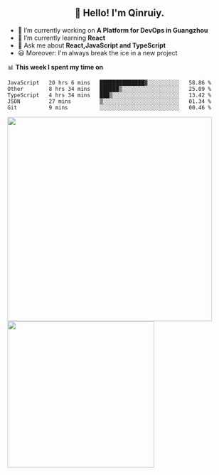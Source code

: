 <h2 align="center">👋 Hello! I'm Qinruiy.</h2>


- 🔭 I’m currently working on **A Platform for DevOps in Guangzhou**
- 🌱 I’m currently learning **React**
- 💬 Ask me about **React,JavaScript and TypeScript**
- 😃 Moreover: I'm always break the ice in a new project

📊 **This week I spent my time on**

<!--START_SECTION:waka-->
```text
JavaScript   20 hrs 6 mins   ██████████████▓░░░░░░░░░░   58.86 % 
Other        8 hrs 34 mins   ██████▒░░░░░░░░░░░░░░░░░░   25.09 % 
TypeScript   4 hrs 34 mins   ███▒░░░░░░░░░░░░░░░░░░░░░   13.42 % 
JSON         27 mins         ▒░░░░░░░░░░░░░░░░░░░░░░░░   01.34 % 
Git          9 mins          ░░░░░░░░░░░░░░░░░░░░░░░░░   00.46 % 
```
<!--END_SECTION:waka-->

<p>
<img align="left" width="460" src="https://github-readme-stats.vercel.app/api?username=Qinruiy&custom_title=Qrinruiy's Github Stats&theme=graywhite&hide_border=true"/> <img align="left" width="330" src="https://github-readme-stats.vercel.app/api/top-langs/?username=Qinruiy&layout=compact&theme=graywhite&hide_border=true"/>
</p>

